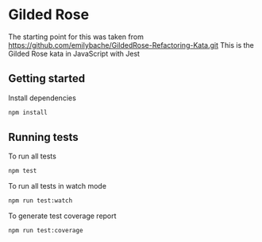 # Gilded Rose

The starting point for this was taken from https://github.com/emilybache/GildedRose-Refactoring-Kata.git
This is the Gilded Rose kata in JavaScript with Jest

## Getting started

Install dependencies

```sh
npm install
```

## Running tests

To run all tests

```sh
npm test
```

To run all tests in watch mode

```sh
npm run test:watch
```

To generate test coverage report

```sh
npm run test:coverage
```
